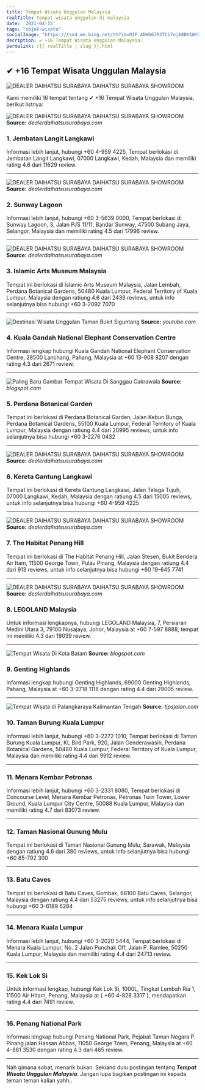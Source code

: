 ```yaml
---
title: Tempat Wisata Unggulan Malaysia
realTitle: tempat wisata unggulan di malaysia
date: '2021-04-15'
tags: "objek-wisata"
socialImage: "https://tse4.mm.bing.net/th?id=OIP.ANWb67R3TCi7ojA8BK1WtQHaEK&amp;pid=15.1"
decription: ✔ +16 Tempat Wisata Unggulan Malaysia.
permalink: /{{ realTitle | slug }}.html
---
```


## ✔ +16 Tempat Wisata Unggulan Malaysia

![DEALER DAIHATSU SURABAYA  DAIHATSU SURABAYA  SHOWROOM ](http://dealerdaihatsusurabaya.com/foto_berita/93desain-bumper-all-new-sirion-depa_20180213_133541.jpg)



Kami memiliki 16 tempat tentang ✔ +16 Tempat Wisata Unggulan Malaysia, berikut listnya:



![DEALER DAIHATSU SURABAYA  DAIHATSU SURABAYA  SHOWROOM ](https://tse4.mm.bing.net/th?id=OIP.V31ChaErdYPGeUuZEYmFlQHaFY&amp;pid=15.1)
**Source:** _dealerdaihatsusurabaya.com_


### 1. Jembatan Langit Langkawi



Informasi lebih lanjut, hubungi +60 4-959 4225, Tempat berlokasi di Jembatan Langit Langkawi, 07000 Langkawi, Kedah, Malaysia dan memiliki rating 4.6 dari 11629 review.

---


![DEALER DAIHATSU SURABAYA  DAIHATSU SURABAYA  SHOWROOM ](https://tse2.mm.bing.net/th?id=OIP.tFgVMrpau2IgdPo90p7nVAHaFY&amp;pid=15.1)
**Source:** _dealerdaihatsusurabaya.com_


### 2. Sunway Lagoon



Informasi lebih lanjut, hubungi +60 3-5639 0000, Tempat berlokasi di Sunway Lagoon, 3, Jalan PJS 11/11, Bandar Sunway, 47500 Subang Jaya, Selangor, Malaysia dan memiliki rating 4.5 dari 17996 review.

---


![DEALER DAIHATSU SURABAYA  DAIHATSU SURABAYA  SHOWROOM ](https://tse2.mm.bing.net/th?id=OIP.Q4MGKXtnj3ixae-I1VCrtgHaEi&amp;pid=15.1)
**Source:** _dealerdaihatsusurabaya.com_


### 3. Islamic Arts Museum Malaysia



Tempat ini berlokasi di Islamic Arts Museum Malaysia, Jalan Lembah, Perdana Botanical Gardens, 50480 Kuala Lumpur, Federal Territory of Kuala Lumpur, Malaysia dengan ratiung 4.6 dari 2439 reviews, untuk info selanjutnya bisa hubungi +60 3-2092 7070

---


![Destinasi Wisata Unggulan Taman Bukit Siguntang ](https://tse1.mm.bing.net/th?id=OIP.6Eer387phjvCdKiwJG3L6gHaFj&amp;pid=15.1)
**Source:** _youtube.com_


### 4. Kuala Gandah National Elephant Conservation Centre



Informasi lengkap hubungi Kuala Gandah National Elephant Conservation Centre, 28500 Lanchang, Pahang, Malaysia at +60 13-908 8207 dengan rating 4.3 dari 2671 review.

---


![Paling Baru Gambar Tempat Wisata Di Sanggau  Cakrawala](https://tse3.mm.bing.net/th?id=OIP.tLJ9xwNJVA5Aj-cRDBB-qwHaEK&amp;pid=15.1)
**Source:** _blogspot.com_


### 5. Perdana Botanical Garden



Tempat ini berlokasi di Perdana Botanical Garden, Jalan Kebun Bunga, Perdana Botanical Gardens, 55100 Kuala Lumpur, Federal Territory of Kuala Lumpur, Malaysia dengan ratiung 4.4 dari 20995 reviews, untuk info selanjutnya bisa hubungi +60 3-2276 0432

---


![DEALER DAIHATSU SURABAYA  DAIHATSU SURABAYA  SHOWROOM ](https://tse4.mm.bing.net/th?id=OIP.eW2vC6BSbmqOtQ32wK_SVQHaJ4&amp;pid=15.1)
**Source:** _dealerdaihatsusurabaya.com_


### 6. Kereta Gantung Langkawi



Tempat ini berlokasi di Kereta Gantung Langkawi, Jalan Telaga Tujuh, 07000 Langkawi, Kedah, Malaysia dengan ratiung 4.5 dari 15005 reviews, untuk info selanjutnya bisa hubungi +60 4-959 4225

---


![DEALER DAIHATSU SURABAYA  DAIHATSU SURABAYA  SHOWROOM ](https://tse1.mm.bing.net/th?id=OIP.gwI-W6WwSpwYx3X9LWp0BAHaFY&amp;pid=15.1)
**Source:** _dealerdaihatsusurabaya.com_


### 7. The Habitat Penang Hill



Tempat ini berlokasi di The Habitat Penang Hill, Jalan Stesen, Bukit Bendera Air Itam, 11500 George Town, Pulau Pinang, Malaysia dengan ratiung 4.4 dari 913 reviews, untuk info selanjutnya bisa hubungi +60 19-645 7741

---


![DEALER DAIHATSU SURABAYA  DAIHATSU SURABAYA  SHOWROOM ](https://tse4.mm.bing.net/th?id=OIP.vpqTTdzBrMdOvyd6F-i_fgHaEF&amp;pid=15.1)
**Source:** _dealerdaihatsusurabaya.com_


### 8. LEGOLAND Malaysia



Untuk informasi lengkapnya, hubungi LEGOLAND Malaysia, 7, Persiaran Medini Utara 3, 79100 Nusajaya, Johor, Malaysia at +60 7-597 8888, tempat ini memiliki 4.3 dari 19039 review.

---


![Tempat Wisata Di Kota Batam](https://tse4.mm.bing.net/th?id=OIP.1vDxqsw9_wUnEO07XA8zgQHaFj&amp;pid=15.1)
**Source:** _blogspot.com_


### 9. Genting Highlands



Informasi lengkap hubungi Genting Highlands, 69000 Genting Highlands, Pahang, Malaysia at +60 3-2718 1118 dengan rating 4.4 dari 29005 review.

---


![ Tempat Wisata di Palangkaraya Kalimantan Tengah](https://tse4.mm.bing.net/th?id=OIP.wKR3Ql57t9wiAO5q84JVOgHaDg&amp;pid=15.1)
**Source:** _tipsjalan.com_


### 10. Taman Burung Kuala Lumpur



Informasi lebih lanjut, hubungi +60 3-2272 1010, Tempat berlokasi di Taman Burung Kuala Lumpur, KL Bird Park, 920, Jalan Cenderawasih, Perdana Botanical Gardens, 50480 Kuala Lumpur, Federal Territory of Kuala Lumpur, Malaysia dan memiliki rating 4.4 dari 9912 review.

---


### 11. Menara Kembar Petronas



Informasi lebih lanjut, hubungi +60 3-2331 8080, Tempat berlokasi di Concourse Level, Menara Kembar Petronas, Petronas Twin Tower, Lower Ground, Kuala Lumpur City Centre, 50088 Kuala Lumpur, Malaysia dan memiliki rating 4.7 dari 83073 review.

---


### 12. Taman Nasional Gunung Mulu



Tempat ini berlokasi di Taman Nasional Gunung Mulu, Sarawak, Malaysia dengan ratiung 4.6 dari 380 reviews, untuk info selanjutnya bisa hubungi +60 85-792 300

---


### 13. Batu Caves



Tempat ini berlokasi di Batu Caves, Gombak, 68100 Batu Caves, Selangor, Malaysia dengan ratiung 4.4 dari 53275 reviews, untuk info selanjutnya bisa hubungi +60 3-6189 6284

---


### 14. Menara Kuala Lumpur



Informasi lebih lanjut, hubungi +60 3-2020 5444, Tempat berlokasi di Menara Kuala Lumpur, No. 2 Jalan Punchak Off, Jalan P. Ramlee, 50250 Kuala Lumpur, Malaysia dan memiliki rating 4.4 dari 24713 review.

---


### 15. Kek Lok Si



Untuk informasi lengkap, hubungi Kek Lok Si, 1000L, Tingkat Lembah Ria 1, 11500 Air Hitam, Penang, Malaysia at { +60 4-828 3317 }, mendapatkan rating 4.4 dari 7491 review.

---


### 16. Penang National Park



Informasi lengkap hubungi Penang National Park, Pejabat Taman Negara P. Pinang jalan Hassan Abbas, 11050 George Town, Penang, Malaysia at +60 4-881 3530 dengan rating 4.3 dari 465 review.

---









Nah gimana sobat, menarik bukan. Sekiand dulu postingan tentang ***Tempat Wisata Unggulan Malaysia***. Jangan lupa bagikan postingan ini kepada teman teman kalian yahh..
